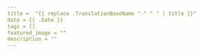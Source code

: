 ```yaml
---
title =  "{{ replace .TranslationBaseName "-" " " | title }}"
date = {{ .Date }}
tags = []
featured_image = ""
description = ""
---
```


